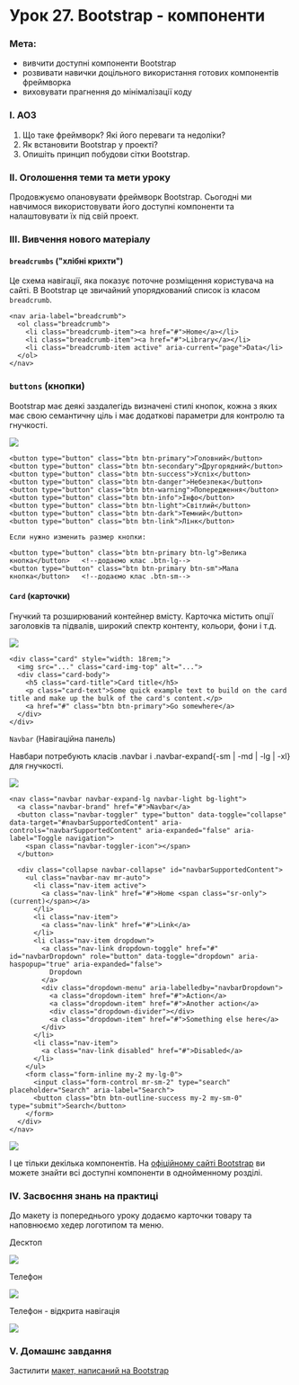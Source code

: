 # Урок 27. Bootstrap - компоненти

### Мета:

* вивчити доступні компоненти Bootstrap
* розвивати навички доцільного використання готових компонентів фреймворка
* виховувати прагнення до мінімалізації коду

### І. АОЗ

1. Що таке фреймворк? Які його переваги та недоліки?
2. Як встановити Bootstrap у проекті?
3. Опишіть принцип побудови сітки Bootstrap.

### ІІ. Оголошення теми та мети уроку

Продовжуємо опановувати фреймворк Bootstrap. Сьогодні ми навчимося використовувати його доступні компоненти та налаштовувати їх під свій проект.

### ІІІ. Вивчення нового матеріалу

####  `breadcrumbs` \("хлібні крихти"\)

Це схема навігації, яка показує поточне розміщення користувача на сайті. В Bootstrap це звичайний упорядкований список із класом `breadcrumb`.

```text
<nav aria-label="breadcrumb">
  <ol class="breadcrumb">
    <li class="breadcrumb-item"><a href="#">Home</a></li>
    <li class="breadcrumb-item"><a href="#">Library</a></li>
    <li class="breadcrumb-item active" aria-current="page">Data</li>
  </ol>
</nav>
```

###  `buttons` \(кнопки\)

Bootstrap має деякі заздалегідь визначені стилі кнопок, кожна з яких має свою семантичну ціль і має додаткові параметри для контролю та гнучкості.

![](.gitbook/assets/bootstrap-btns.png)

```text
<button type="button" class="btn btn-primary">Головний</button>
<button type="button" class="btn btn-secondary">Другорядний</button>
<button type="button" class="btn btn-success">Успіх</button>
<button type="button" class="btn btn-danger">Небезпека</button>
<button type="button" class="btn btn-warning">Попередження</button>
<button type="button" class="btn btn-info">Інфо</button>
<button type="button" class="btn btn-light">Світлий</button>
<button type="button" class="btn btn-dark">Темний</button>
<button type="button" class="btn btn-link">Лінк</button>

Если нужно изменить размер кнопки: 

<button type="button" class="btn btn-primary btn-lg">Велика кнопка</button>   <!--додаємо клас .btn-lg-->
<button type="button" class="btn btn-primary btn-sm">Мала кнопка</button>   <!--додаємо клас .btn-sm-->
```

####  `Card` \(карточки\)

Гнучкий та розширюваний контейнер вмісту. Карточка містить опції заголовків та підвалів, широкий спектр контенту, кольори, фони і т.д.

![](.gitbook/assets/bootstrap-card.png)

```text
<div class="card" style="width: 18rem;">
  <img src="..." class="card-img-top" alt="...">
  <div class="card-body">
    <h5 class="card-title">Card title</h5>
    <p class="card-text">Some quick example text to build on the card title and make up the bulk of the card's content.</p>
    <a href="#" class="btn btn-primary">Go somewhere</a>
  </div>
</div>
```

 `Navbar` \(Навігаційна панель\)

Навбари потребують класів .navbar і .navbar-expand{-sm \| -md \| -lg \| -xl} для гнучкості.

![](.gitbook/assets/bootstrap-navbar.png)

```text
<nav class="navbar navbar-expand-lg navbar-light bg-light">
  <a class="navbar-brand" href="#">Navbar</a>
  <button class="navbar-toggler" type="button" data-toggle="collapse" data-target="#navbarSupportedContent" aria-controls="navbarSupportedContent" aria-expanded="false" aria-label="Toggle navigation">
    <span class="navbar-toggler-icon"></span>
  </button>

  <div class="collapse navbar-collapse" id="navbarSupportedContent">
    <ul class="navbar-nav mr-auto">
      <li class="nav-item active">
        <a class="nav-link" href="#">Home <span class="sr-only">(current)</span></a>
      </li>
      <li class="nav-item">
        <a class="nav-link" href="#">Link</a>
      </li>
      <li class="nav-item dropdown">
        <a class="nav-link dropdown-toggle" href="#" id="navbarDropdown" role="button" data-toggle="dropdown" aria-haspopup="true" aria-expanded="false">
          Dropdown
        </a>
        <div class="dropdown-menu" aria-labelledby="navbarDropdown">
          <a class="dropdown-item" href="#">Action</a>
          <a class="dropdown-item" href="#">Another action</a>
          <div class="dropdown-divider"></div>
          <a class="dropdown-item" href="#">Something else here</a>
        </div>
      </li>
      <li class="nav-item">
        <a class="nav-link disabled" href="#">Disabled</a>
      </li>
    </ul>
    <form class="form-inline my-2 my-lg-0">
      <input class="form-control mr-sm-2" type="search" placeholder="Search" aria-label="Search">
      <button class="btn btn-outline-success my-2 my-sm-0" type="submit">Search</button>
    </form>
  </div>
</nav>
```

![](.gitbook/assets/bootstrap-navcolor.png)

І це тільки декілька компонентів. На [офіційному сайті Bootstrap](https://bootstrap-4.ru/docs/5.0/getting-started/introduction/) ви можете знайти всі доступні компоненти в однойменному розділі.

### IV. Засвоєння знань на практиці

До макету із попереднього уроку додаємо карточки товару та наповнюємо хедер логотипом та меню.

Десктоп

![](.gitbook/assets/hw-15-level3-desktop.jpg)

Телефон

![](.gitbook/assets/hw-15-level3-mobile.jpg)

Телефон - відкрита навігація

![](.gitbook/assets/hw-15-level3-mobile-open.jpg)

### V. Домашнє завдання

Застилити [макет, написаний на Bootstrap](https://www.figma.com/file/6YpMnUKT3N9ZQCd9pB82sX/Untitled)

